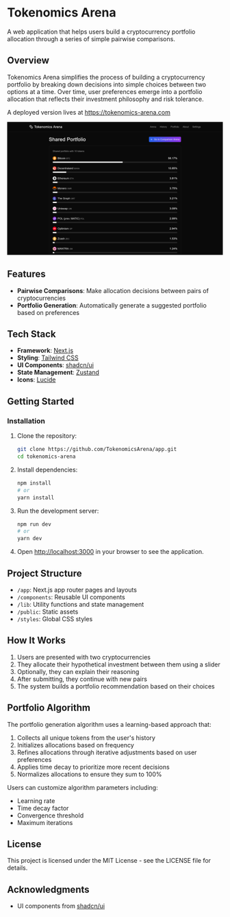 # Tokenomics Arena

A web application that helps users build a cryptocurrency portfolio allocation through a series of simple pairwise comparisons.

## Overview

Tokenomics Arena simplifies the process of building a cryptocurrency portfolio by breaking down decisions into simple choices between two options at a time. Over time, user preferences emerge into a portfolio allocation that reflects their investment philosophy and risk tolerance.

A deployed version lives at https://tokenomics-arena.com

[![Tokenomics Arena](public/screenshot.png)](https://tokenomics-arena.com)

## Features

- **Pairwise Comparisons**: Make allocation decisions between pairs of cryptocurrencies
- **Portfolio Generation**: Automatically generate a suggested portfolio based on preferences

## Tech Stack

- **Framework**: [Next.js](https://nextjs.org/)
- **Styling**: [Tailwind CSS](https://tailwindcss.com/)
- **UI Components**: [shadcn/ui](https://ui.shadcn.com/)
- **State Management**: [Zustand](https://github.com/pmndrs/zustand)
- **Icons**: [Lucide](https://lucide.dev/)

## Getting Started

### Installation

1. Clone the repository:
   ```bash
   git clone https://github.com/TokenomicsArena/app.git
   cd tokenomics-arena
   ```

2. Install dependencies:
   ```bash
   npm install
   # or
   yarn install
   ```

3. Run the development server:
   ```bash
   npm run dev
   # or
   yarn dev
   ```

4. Open [http://localhost:3000](http://localhost:3000) in your browser to see the application.

## Project Structure

- `/app`: Next.js app router pages and layouts
- `/components`: Reusable UI components
- `/lib`: Utility functions and state management
- `/public`: Static assets
- `/styles`: Global CSS styles

## How It Works

1. Users are presented with two cryptocurrencies
2. They allocate their hypothetical investment between them using a slider
3. Optionally, they can explain their reasoning
4. After submitting, they continue with new pairs
5. The system builds a portfolio recommendation based on their choices

## Portfolio Algorithm

The portfolio generation algorithm uses a learning-based approach that:

1. Collects all unique tokens from the user's history
2. Initializes allocations based on frequency
3. Refines allocations through iterative adjustments based on user preferences
4. Applies time decay to prioritize more recent decisions
5. Normalizes allocations to ensure they sum to 100%

Users can customize algorithm parameters including:
- Learning rate
- Time decay factor
- Convergence threshold
- Maximum iterations

## License

This project is licensed under the MIT License - see the LICENSE file for details.

## Acknowledgments

- UI components from [shadcn/ui](https://ui.shadcn.com/)
